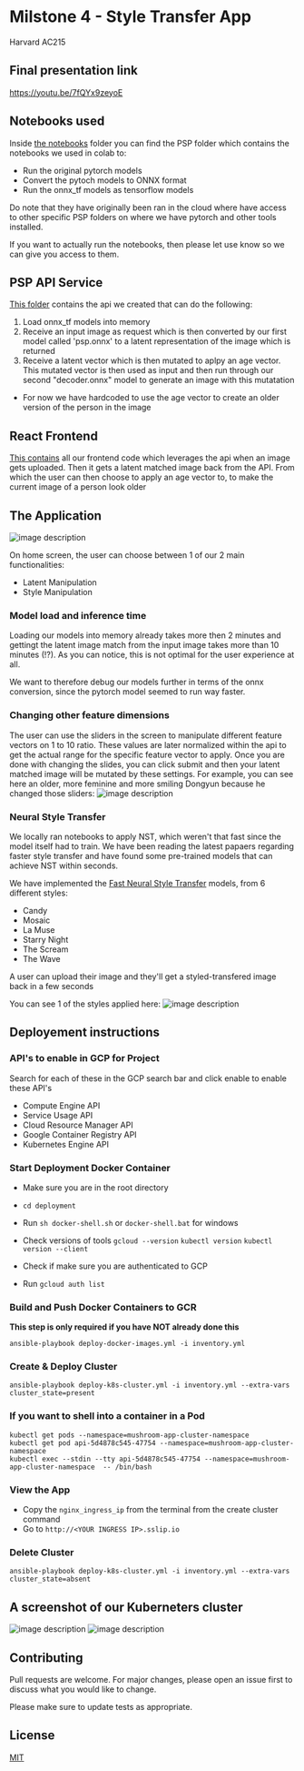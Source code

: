 Milstone 4 - Style Transfer App
==============================
Harvard AC215


## Final presentation link
https://youtu.be/7fQYx9zeyoE



## Notebooks used

Inside [the notebooks](https://github.com/vazkir/Style-Transfer-App/tree/main/notebooks/psp) folder you can find the PSP folder which contains the notebooks we used in colab to:
- Run the original pytorch models
- Convert the pytoch models to ONNX format
- Run the onnx_tf models as tensorflow models

Do note that they have originally been ran in the cloud where have access to other specific PSP folders on where we have pytorch and other tools installed. 

If you want to actually run the notebooks, then please let use know so we can give you access to them.




## PSP API Service

[This folder](https://github.com/vazkir/Style-Transfer-App/tree/main/psp-api-service) contains the api we created that can do the following:
1) Load onnx_tf models into memory
2) Receive an input image as request which is then converted by our first model called 'psp.onnx' to a latent representation of the image which is returned
3) Receive a latent vector which is then mutated to aplpy an age vector. This mutated vector is then used as input and then run through our second "decoder.onnx" model to generate an image with this mutatation
  - For now we have hardcoded to use the age vector to create an older version of the person in the image


## React Frontend

[This contains](https://github.com/vazkir/Style-Transfer-App/tree/main/frontend-react) all our frontend code which leverages the api when an image gets uploaded. Then it gets a latent matched image back from the API. From which the user can then choose to apply an age vector to, to make the current image of a person look older



## The Application

![image description](main_screen.png)

On home screen, the user can choose between 1 of our 2 main functionalities:
- Latent Manipulation
- Style Manipulation


### Model load and inference time
Loading our models into memory already takes more then 2 minutes and gettingt the latent image match from the input image takes more than 10 minutes (!?). As you can notice, this is not optimal for the user experience at all. 

We want to therefore debug our models further in terms of the onnx conversion, since the pytorch model seemed to run way faster. 

### Changing other feature dimensions
The user can use the sliders in the screen to manipulate different feature vectors on 1 to 10 ratio. These values are later normalized within the api to get the actual range for the specific feature vector to apply.
Once you are done with changing the slides, you can click submit and then your latent matched image will be mutated by these settings. For example, you can see here an older, more feminine and more smiling Dongyun because he changed those sliders: 
![image description](latent_manipulation.png)



### Neural Style Transfer
We locally ran notebooks to apply NST, which weren't that fast since the model itself had to train. We have been reading the latest papaers regarding faster style transfer and have found some pre-trained models that can achieve NST within seconds.

We have implemented the [Fast Neural Style Transfer](https://github.com/jcjohnson/fast-neural-style) models, from 6 different styles:
* Candy
* Mosaic
* La Muse
* Starry Night
* The Scream
* The Wave

 A user can upload their image and they'll get a styled-transfered image back in a few seconds


You can see 1 of the styles applied here:
![image description](style_manipulation.png)







## Deployement instructions


### API's to enable in GCP for Project
Search for each of these in the GCP search bar and click enable to enable these API's
* Compute Engine API
* Service Usage API
* Cloud Resource Manager API
* Google Container Registry API
* Kubernetes Engine API

### Start Deployment Docker Container
- Make sure you are in the root directory
-  `cd deployment`
- Run `sh docker-shell.sh` or `docker-shell.bat` for windows
- Check versions of tools
`gcloud --version`
`kubectl version`
`kubectl version --client`

- Check if make sure you are authenticated to GCP
- Run `gcloud auth list`

### Build and Push Docker Containers to GCR
**This step is only required if you have NOT already done this**
```
ansible-playbook deploy-docker-images.yml -i inventory.yml
```

### Create & Deploy Cluster
```
ansible-playbook deploy-k8s-cluster.yml -i inventory.yml --extra-vars cluster_state=present
```

### If you want to shell into a container in a Pod
```
kubectl get pods --namespace=mushroom-app-cluster-namespace
kubectl get pod api-5d4878c545-47754 --namespace=mushroom-app-cluster-namespace
kubectl exec --stdin --tty api-5d4878c545-47754 --namespace=mushroom-app-cluster-namespace  -- /bin/bash
```

### View the App
* Copy the `nginx_ingress_ip` from the terminal from the create cluster command
* Go to `http://<YOUR INGRESS IP>.sslip.io`

### Delete Cluster
```
ansible-playbook deploy-k8s-cluster.yml -i inventory.yml --extra-vars cluster_state=absent
```


## A screenshot of our Kuberneters cluster

![image description](k8_cluster2.png)
![image description](k8_cluster.png)




## Contributing
Pull requests are welcome. For major changes, please open an issue first to discuss what you would like to change.

Please make sure to update tests as appropriate.

## License
[MIT](https://choosealicense.com/licenses/mit/)
